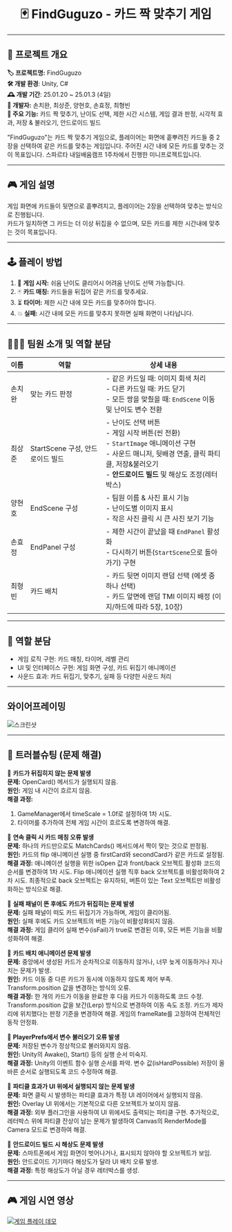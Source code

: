 <div align="center">

# 🃏 FindGuguzo - 카드 짝 맞추기 게임

</div>

---

## 📌 프로젝트 개요
**🏷 프로젝트명:** FindGuguzo  
**🛠 개발 환경**: Unity, C#  
**🕰️ 개발 기간**: 25.01.20 ~ 25.01.3 (4일)  
**👤 개발자:** 손치완, 최상준, 양현호, 손효정, 최형빈   
**🎯 주요 기능:** 카드 짝 맞추기, 난이도 선택, 제한 시간 시스템, 게임 결과 판정, 시각적 효과, 저장 & 불러오기, 안드로이드 빌드  

"FindGuguzo"는 카드 짝 맞추기 게임으로, 플레이어는 화면에 흩뿌려진 카드들 중 2장을 선택하여 같은 카드를 맞추는 게임입니다. 주어진 시간 내에 모든 카드를 맞추는 것이 목표입니다.
스파르타 내일배움캠프 1주차에서 진행한 미니프로젝트입니다.
 
---

## 🎮 게임 설명
게임 화면에 카드들이 뒷면으로 흩뿌려지고, 플레이어는 2장을 선택하여 맞추는 방식으로 진행됩니다.  
카드가 일치하면 그 카드는 더 이상 뒤집을 수 없으며, 모든 카드를 제한 시간내에 맞추는 것이 목표입니다.

---

## 🕹️ 플레이 방법 
1. 🏅 **게임 시작:** 쉬움 난이도 클리어시 어려움 난이도 선택 가능합니다.
2. 🃏 **카드 매칭:** 카드들을 뒤집어 같은 카드를 맞추세요.
3. ⏳ **타이머:** 제한 시간 내에 모든 카드를 맞추어야 합니다.
4. 💥 **실패:** 시간 내에 모든 카드를 맞추지 못하면 실패 화면이 나타납니다.

---

## 🧑‍🤝‍🧑 팀원 소개 및 역할 분담

| 이름 | 역할 | 상세 내용 |
|------|------|----------|
| 손치완 | 맞는 카드 판정 | - 같은 카드일 때: 이미지 회색 처리 <br> - 다른 카드일 때: 카드 닫기 <br> - 모든 쌍을 맞췄을 때: `EndScene` 이동 및 난이도 변수 전환 |
| 최상준 | StartScene 구성, 안드로이드 빌드 | - 난이도 선택 버튼 <br> - 게임 시작 버튼(씬 전환) <br> - `StartImage` 애니메이션 구현 <br> - 사운드 매니저, 뒷배경 연출, 클릭 파티클, 저장&불러오기 <br> - **안드로이드 빌드** 및 해상도 조정(레터박스) |
| 양현호 | EndScene 구성 | - 팀원 이름 & 사진 표시 기능 <br> - 난이도별 이미지 표시 <br> - 작은 사진 클릭 시 큰 사진 보기 기능 |
| 손효정 | EndPanel 구성 | - 제한 시간이 끝났을 때 `EndPanel` 활성화 <br> - 다시하기 버튼(`StartScene`으로 돌아가기) 구현 |
| 최형빈 | 카드 배치 | - 카드 뒷면 이미지 랜덤 선택 (에셋 중 하나 선택) <br> - 카드 앞면에 랜덤 TMI 이미지 배정 (이지/하드에 따라 5장, 10장) |

---

## 🔧 역할 분담
- 게임 로직 구현: 카드 매칭, 타이머, 레벨 관리
- UI 및 인터페이스 구현: 게임 화면 구성, 카드 뒤집기 애니메이션
- 사운드 효과: 카드 뒤집기, 맞추기, 실패 등 다양한 사운드 처리

---

## 와이어프레이밍
![스크린샷](https://github.com/Dalsi-0/FindGuguzo/blob/main/Readmefile/wireframe.png?raw=true)

---

## 🚀 트러블슈팅 (문제 해결)
🔹 **카드가 뒤집히지 않는 문제 발생**  
**문제:** OpenCard() 메서드가 실행되지 않음.  
**원인:** 게임 내 시간이 흐르지 않음.  
**해결 과정:**
1. GameManager에서 timeScale = 1.0f로 설정하여 1차 시도.
2. 타이머를 추가하여 전체 게임 시간이 흐르도록 변경하여 해결.

🔹 **연속 클릭 시 카드 매칭 오류 발생**  
**문제:** 하나의 카드만으로도 MatchCards() 메서드에서 짝이 맞는 것으로 판정됨.  
**원인:** 카드의 flip 애니메이션 실행 중 firstCard와 secondCard가 같은 카드로 설정됨.  
**해결 과정:**
애니메이션 실행을 위한 isOpen 값과 front/back 오브젝트 활성화 코드의 순서를 변경하여 1차 시도.
Flip 애니메이션 실행 직후 back 오브젝트를 비활성화하여 2차 시도.
최종적으로 back 오브젝트는 유지하되, 버튼이 있는 Text 오브젝트만 비활성화하는 방식으로 해결.

🔹 **실패 패널이 뜬 후에도 카드가 뒤집히는 문제 발생**  
**문제:** 실패 패널이 떠도 카드 뒤집기가 가능하며, 게임이 클리어됨.  
**원인:** 실패 후에도 카드 오브젝트의 버튼 기능이 비활성화되지 않음.  
**해결 과정:**
게임 클리어 실패 변수(isFail)가 true로 변경된 이후, 모든 버튼 기능을 비활성화하여 해결.

🔹 **카드 배치 애니메이션 문제 발생**  
**문제:** 중앙에서 생성된 카드가 순차적으로 이동하지 않거나, 너무 늦게 이동하거나 지나치는 문제가 발생.  
**원인:** 카드 이동 중 다른 카드가 동시에 이동하지 않도록 제어 부족.  
Transform.position 값을 변경하는 방식의 오류.  
**해결 과정:**
한 개의 카드가 이동을 완료한 후 다음 카드가 이동하도록 코드 수정.
Transform.position 값을 보간(Lerp) 방식으로 변경하여 이동 속도 조정.
카드가 제자리에 위치했다는 판정 기준을 변경하여 해결.
게임의 frameRate를 고정하여 전체적인 동작 안정화.

🔹 **PlayerPrefs에서 변수 불러오기 오류 발생**  
**문제:** 저장된 변수가 정상적으로 불러와지지 않음.  
**원인:** Unity의 Awake(), Start() 등의 실행 순서 미숙지.  
**해결 과정:** 
Unity의 이벤트 함수 실행 순서를 파악. 변수 값(isHardPossible) 저장이 올바른 순서로 실행되도록 코드 수정하여 해결.

🔹 **파티클 효과가 UI 위에서 실행되지 않는 문제 발생**  
**문제:** 화면 클릭 시 발생하는 파티클 효과가 특정 UI 레이어에서 실행되지 않음.  
**원인:** Overlay UI 위에서는 기본적으로 다른 오브젝트가 보이지 않음.  
**해결 과정:**
외부 플러그인을 사용하여 UI 위에서도 출력되는 파티클 구현.
추가적으로, 레터박스 위에 파티클 잔상이 남는 문제가 발생하여 Canvas의 RenderMode를 Camera 모드로 변경하여 해결.

🔹 **안드로이드 빌드 시 해상도 문제 발생**  
**문제:** 스마트폰에서 게임 화면이 벗어나거나, 표시되지 않아야 할 오브젝트가 보임.  
**원인:** 안드로이드 기기마다 해상도가 달라 UI 배치 오류 발생.  
**해결 과정:**
특정 해상도가 아닐 경우 레터박스를 생성.

---

## 🎮 게임 시연 영상
[![게임 플레이 데모](https://github.com/Dalsi-0/FindGuguzo/blob/main/Readmefile/Thumbnail.png?raw=true)](https://youtube.com/shorts/E53M0oH0FDc?feature=share)




